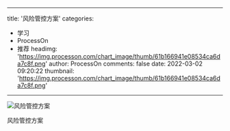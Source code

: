 
---
title: '风险管控方案'
categories: 
 - 学习
 - ProcessOn
 - 推荐
headimg: 'https://img.processon.com/chart_image/thumb/61b166941e08534ca6da7c8f.png'
author: ProcessOn
comments: false
date: 2022-03-02 09:20:22
thumbnail: 'https://img.processon.com/chart_image/thumb/61b166941e08534ca6da7c8f.png'
---

<div>   
<img class="thumb" alt="风险管控方案" src="https://img.processon.com/chart_image/thumb/61b166941e08534ca6da7c8f.png" referrerpolicy="no-referrer">
<p>风险管控方案</p>  
</div>
            